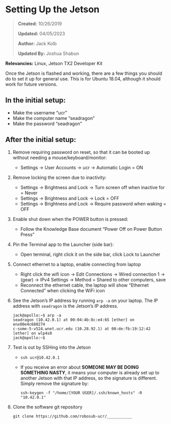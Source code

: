 # Setting Up the Jetson

>**Created:** 10/26/2019
>
>**Updated:** 04/05/2023
>
>**Author:** Jack Kolb
>
>**Updated By:** Joshua Shabun

**Relevancies:** Linux, Jetson TX2 Developer Kit

Once the Jetson is flashed and working, there are a few things you should do to set it up for general use. This is for Ubuntu 18.04, although it should work for future versions.

## In the initial setup:
* Make the username “ucr”
* Make the computer name “seadragon”
* Make the password “seadragon”

## After the initial setup:
1. Remove requiring password on reset, so that it can be booted up without needing a mouse/keyboard/monitor:
    * Settings → User Accounts → ucr → Automatic Login = ON
2. Remove locking the screen due to inactivity:
    * Settings → Brightness and Lock → Turn screen off when inactive for = Never
    * Settings → Brightness and Lock → Lock = OFF
    * Settings → Brightness and Lock → Require password when waking = OFF
3. Enable shut down when the POWER button is pressed:
    * Follow the Knowledge Base document “Power Off on Power Button Press”
4. Pin the Terminal app to the Launcher (side bar):
    * Open terminal, right click it on the side bar, click Lock to Launcher
5. Connect ethernet to a laptop, enable connecting from laptop
    * Right click the wifi icon → Edit Connections → Wired connection 1 → (gear) → IPv4 Settings → Method = Shared to other computers, save
    * Reconnect the ethernet cable, the laptop will show “Ethernet Connected” when clicking the WiFi icon
6. See the Jetson’s IP address by running `arp -a` on your laptop. The IP address with `seadragon` is the Jetson’s IP address.
    ```console
    jack@apollo:~$ arp -a
    seadragon (10.42.0.1) at 00:04:4b:8c:e4:65 [ether] on enx00e4c680274
    c-some-5-v524.wnet.ucr.edu (10.28.92.1) at 00:de:fb:19:12:42 [ether] on wlp4s0
    jack@apollo:~$
    ```
7. Test is out by SSHing into the Jetson
    * `ssh ucr@10.42.0.1`
    * If you receive an error about **SOMEONE MAY BE DOING SOMETHING NASTY**, it means your computer is already set up to another Jetson with that IP address, so the signature is different. Simply remove the signature by:
        
        `ssh-keygen -f "/home/[YOUR USER]/.ssh/known_hosts" -R "10.42.0.1"`

8. Clone the software git repository
    
    `git clone https://github.com/robosub-ucr/___________`
